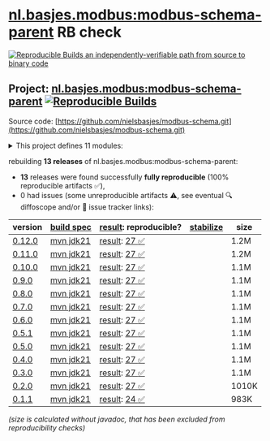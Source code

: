 [nl.basjes.modbus:modbus-schema-parent](https://central.sonatype.com/artifact/nl.basjes.modbus/modbus-schema-parent/versions) RB check
=======

[![Reproducible Builds](https://reproducible-builds.org/images/logos/rb.svg) an independently-verifiable path from source to binary code](https://reproducible-builds.org/)

## Project: [nl.basjes.modbus:modbus-schema-parent](https://central.sonatype.com/artifact/nl.basjes.modbus/modbus-schema-parent/versions) [![Reproducible Builds](https://img.shields.io/endpoint?url=https://raw.githubusercontent.com/jvm-repo-rebuild/reproducible-central/master/content/nl/basjes/modbus/modbus-schema-parent/badge.json)](https://github.com/jvm-repo-rebuild/reproducible-central/blob/master/content/nl/basjes/modbus/modbus-schema-parent/README.md)

Source code: [https://github.com/nielsbasjes/modbus-schema.git](https://github.com/nielsbasjes/modbus-schema.git)

<details><summary>This project defines 11 modules:</summary>

* [nl.basjes.modbus:modbus-api](https://central.sonatype.com/artifact/nl.basjes.modbus/modbus-api/overview)
* [nl.basjes.modbus:modbus-api-digitalpetri](https://central.sonatype.com/artifact/nl.basjes.modbus/modbus-api-digitalpetri/overview)
* [nl.basjes.modbus:modbus-api-j2mod](https://central.sonatype.com/artifact/nl.basjes.modbus/modbus-api-j2mod/overview)
* [nl.basjes.modbus:modbus-api-parent](https://central.sonatype.com/artifact/nl.basjes.modbus/modbus-api-parent/overview)
* [nl.basjes.modbus:modbus-api-plc4j](https://central.sonatype.com/artifact/nl.basjes.modbus/modbus-api-plc4j/overview)
* [nl.basjes.modbus:modbus-api-testing](https://central.sonatype.com/artifact/nl.basjes.modbus/modbus-api-testing/overview)
* [nl.basjes.modbus:modbus-schema-bom](https://central.sonatype.com/artifact/nl.basjes.modbus/modbus-schema-bom/overview)
* [nl.basjes.modbus:modbus-schema-device](https://central.sonatype.com/artifact/nl.basjes.modbus/modbus-schema-device/overview)
* [nl.basjes.modbus:modbus-schema-maven-plugin](https://central.sonatype.com/artifact/nl.basjes.modbus/modbus-schema-maven-plugin/overview)
* [nl.basjes.modbus:modbus-schema-parent](https://central.sonatype.com/artifact/nl.basjes.modbus/modbus-schema-parent/overview)
* [nl.basjes.modbus:modbus-schema-reference](https://central.sonatype.com/artifact/nl.basjes.modbus/modbus-schema-reference/overview)
</details>

rebuilding **13 releases** of nl.basjes.modbus:modbus-schema-parent:
- **13** releases were found successfully **fully reproducible** (100% reproducible artifacts :white_check_mark:),
- 0 had issues (some unreproducible artifacts :warning:, see eventual :mag: diffoscope and/or :memo: issue tracker links):

| version | [build spec](/BUILDSPEC.md) | [result](https://reproducible-builds.org/docs/jvm/): reproducible? | [stabilize](https://github.com/google/oss-rebuild/blob/main/cmd/stabilize/README.md) | size |
| -- | --------- | ------ | ------ | -- |
| [0.12.0](https://central.sonatype.com/artifact/nl.basjes.modbus/modbus-schema-parent/0.12.0/pom) | [mvn jdk21](modbus-schema-parent-0.12.0.buildspec) | [result](modbus-schema-parent-0.12.0.buildinfo): [27 :white_check_mark: ](modbus-schema-parent-0.12.0.buildcompare) | | 1.2M |
| [0.11.0](https://central.sonatype.com/artifact/nl.basjes.modbus/modbus-schema-parent/0.11.0/pom) | [mvn jdk21](modbus-schema-parent-0.11.0.buildspec) | [result](modbus-schema-parent-0.11.0.buildinfo): [27 :white_check_mark: ](modbus-schema-parent-0.11.0.buildcompare) | | 1.2M |
| [0.10.0](https://central.sonatype.com/artifact/nl.basjes.modbus/modbus-schema-parent/0.10.0/pom) | [mvn jdk21](modbus-schema-parent-0.10.0.buildspec) | [result](modbus-schema-parent-0.10.0.buildinfo): [27 :white_check_mark: ](modbus-schema-parent-0.10.0.buildcompare) | | 1.1M |
| [0.9.0](https://central.sonatype.com/artifact/nl.basjes.modbus/modbus-schema-parent/0.9.0/pom) | [mvn jdk21](modbus-schema-parent-0.9.0.buildspec) | [result](modbus-schema-parent-0.9.0.buildinfo): [27 :white_check_mark: ](modbus-schema-parent-0.9.0.buildcompare) | | 1.1M |
| [0.8.0](https://central.sonatype.com/artifact/nl.basjes.modbus/modbus-schema-parent/0.8.0/pom) | [mvn jdk21](modbus-schema-parent-0.8.0.buildspec) | [result](modbus-schema-parent-0.8.0.buildinfo): [27 :white_check_mark: ](modbus-schema-parent-0.8.0.buildcompare) | | 1.1M |
| [0.7.0](https://central.sonatype.com/artifact/nl.basjes.modbus/modbus-schema-parent/0.7.0/pom) | [mvn jdk21](modbus-schema-parent-0.7.0.buildspec) | [result](modbus-schema-parent-0.7.0.buildinfo): [27 :white_check_mark: ](modbus-schema-parent-0.7.0.buildcompare) | | 1.1M |
| [0.6.0](https://central.sonatype.com/artifact/nl.basjes.modbus/modbus-schema-parent/0.6.0/pom) | [mvn jdk21](modbus-schema-parent-0.6.0.buildspec) | [result](modbus-schema-parent-0.6.0.buildinfo): [27 :white_check_mark: ](modbus-schema-parent-0.6.0.buildcompare) | | 1.1M |
| [0.5.1](https://central.sonatype.com/artifact/nl.basjes.modbus/modbus-schema-parent/0.5.1/pom) | [mvn jdk21](modbus-schema-parent-0.5.1.buildspec) | [result](modbus-schema-parent-0.5.1.buildinfo): [27 :white_check_mark: ](modbus-schema-parent-0.5.1.buildcompare) | | 1.1M |
| [0.5.0](https://central.sonatype.com/artifact/nl.basjes.modbus/modbus-schema-parent/0.5.0/pom) | [mvn jdk21](modbus-schema-parent-0.5.0.buildspec) | [result](modbus-schema-parent-0.5.0.buildinfo): [27 :white_check_mark: ](modbus-schema-parent-0.5.0.buildcompare) | | 1.1M |
| [0.4.0](https://central.sonatype.com/artifact/nl.basjes.modbus/modbus-schema-parent/0.4.0/pom) | [mvn jdk21](modbus-schema-parent-0.4.0.buildspec) | [result](modbus-schema-parent-0.4.0.buildinfo): [27 :white_check_mark: ](modbus-schema-parent-0.4.0.buildcompare) | | 1.1M |
| [0.3.0](https://central.sonatype.com/artifact/nl.basjes.modbus/modbus-schema-parent/0.3.0/pom) | [mvn jdk21](modbus-schema-parent-0.3.0.buildspec) | [result](modbus-schema-parent-0.3.0.buildinfo): [27 :white_check_mark: ](modbus-schema-parent-0.3.0.buildcompare) | | 1.1M |
| [0.2.0](https://central.sonatype.com/artifact/nl.basjes.modbus/modbus-schema-parent/0.2.0/pom) | [mvn jdk21](modbus-schema-parent-0.2.0.buildspec) | [result](modbus-schema-parent-0.2.0.buildinfo): [27 :white_check_mark: ](modbus-schema-parent-0.2.0.buildcompare) | | 1010K |
| [0.1.1](https://central.sonatype.com/artifact/nl.basjes.modbus/modbus-schema-parent/0.1.1/pom) | [mvn jdk21](modbus-schema-parent-0.1.1.buildspec) | [result](modbus-schema-parent-0.1.1.buildinfo): [24 :white_check_mark: ](modbus-schema-parent-0.1.1.buildcompare) | | 983K |

<i>(size is calculated without javadoc, that has been excluded from reproducibility checks)</i>
